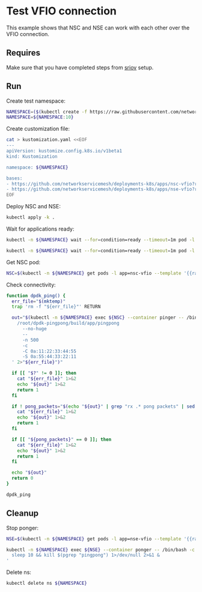 # Test VFIO connection

This example shows that NSC and NSE can work with each other over the VFIO connection.

## Requires

Make sure that you have completed steps from [sriov](../../sriov) setup.

## Run

Create test namespace:
```bash
NAMESPACE=($(kubectl create -f https://raw.githubusercontent.com/networkservicemesh/deployments-k8s/90f77cbb55224f1bd69af322ff2d251d4be2fea5/examples/use-cases/namespace.yaml)[0])
NAMESPACE=${NAMESPACE:10}
```

Create customization file:
```bash
cat > kustomization.yaml <<EOF
---
apiVersion: kustomize.config.k8s.io/v1beta1
kind: Kustomization

namespace: ${NAMESPACE}

bases:
- https://github.com/networkservicemesh/deployments-k8s/apps/nsc-vfio?ref=90f77cbb55224f1bd69af322ff2d251d4be2fea5
- https://github.com/networkservicemesh/deployments-k8s/apps/nse-vfio?ref=90f77cbb55224f1bd69af322ff2d251d4be2fea5
EOF
```

Deploy NSC and NSE:
```bash
kubectl apply -k .
```

Wait for applications ready:
```bash
kubectl -n ${NAMESPACE} wait --for=condition=ready --timeout=1m pod -l app=nsc-vfio
```
```bash
kubectl -n ${NAMESPACE} wait --for=condition=ready --timeout=1m pod -l app=nse-vfio
```

Get NSC pod:
```bash
NSC=$(kubectl -n ${NAMESPACE} get pods -l app=nsc-vfio --template '{{range .items}}{{.metadata.name}}{{"\n"}}{{end}}')
```

Check connectivity:
```bash
function dpdk_ping() {
  err_file="$(mktemp)"
  trap 'rm -f "${err_file}"' RETURN

  out="$(kubectl -n ${NAMESPACE} exec ${NSC} --container pinger -- /bin/bash -c '\
    /root/dpdk-pingpong/build/app/pingpong                                       \
      --no-huge                                                                  \
      --                                                                         \
      -n 500                                                                     \
      -c                                                                         \
      -C 0a:11:22:33:44:55                                                       \
      -S 0a:55:44:33:22:11                                                       \
  ' 2>"${err_file}")"

  if [[ "$?" != 0 ]]; then
    cat "${err_file}" 1>&2
    echo "${out}" 1>&2
    return 1
  fi

  if ! pong_packets="$(echo "${out}" | grep "rx .* pong packets" | sed -E 's/rx ([0-9]*) pong packets/\1/g')"; then
    cat "${err_file}" 1>&2
    echo "${out}" 1>&2
    return 1
  fi

  if [[ "${pong_packets}" == 0 ]]; then
    cat "${err_file}" 1>&2
    echo "${out}" 1>&2
    return 1
  fi

  echo "${out}"
  return 0
}
```
```bash
dpdk_ping
```

## Cleanup

Stop ponger:
```bash
NSE=$(kubectl -n ${NAMESPACE} get pods -l app=nse-vfio --template '{{range .items}}{{.metadata.name}}{{"\n"}}{{end}}')
```
```bash
kubectl -n ${NAMESPACE} exec ${NSE} --container ponger -- /bin/bash -c '\
  sleep 10 && kill $(pgrep "pingpong") 1>/dev/null 2>&1 &               \
'
```

Delete ns:
```bash
kubectl delete ns ${NAMESPACE}
```
